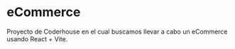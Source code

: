 # eCommerce

Proyecto de Coderhouse en el cual buscamos llevar a cabo un eCommerce usando React + Vite.
